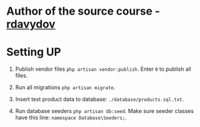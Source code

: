 # Author of the source course - [rdavydov](https://www.youtube.com/watch?v=D3Ds8tpaICA&list=PL5RABzpdpqAlSRJS1KExmJsaPFQc161Dy) 

# Setting UP

1. Publish vendor files `php artisan vendor:publish`. Enter `0` to publish all files.

2. Run all migrations `php artisan migrate`.

3. Insert test product data to database: `./database/products.sql.txt`.

4. Run database seeders `php artisan db:seed`. Make sure seeder classes have this line: `namespace Database\Seeders;`.

